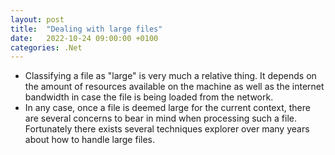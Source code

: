 ```yaml
---
layout: post
title:  "Dealing with large files"
date:   2022-10-24 09:00:00 +0100
categories: .Net
---
```


* Classifying a file as "large" is very much a relative thing.  It depends on the amount of resources available on the machine as well as the internet bandwidth in case the file is being loaded from the network.  
* In any case, once a file is deemed large for the current context, there are several concerns to bear in mind when processing such a file.  Fortunately there exists several techniques explorer over many years about how to handle large files.  